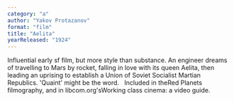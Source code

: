 ```yaml
---
category: "a"
author: "Yakov Protazanov"
format: "film"
title: "Aelita"
yearReleased: "1924"
---
```

Influential early sf film, but more style than substance. An engineer dreams of travelling to Mars by rocket, falling in love with its queen Aelita, then leading an uprising to establish a Union of Soviet Socialist Martian Republics. 'Quaint' might be the word.
 
Included in theRed Planets filmography, and in libcom.org'sWorking class cinema: a video guide.
